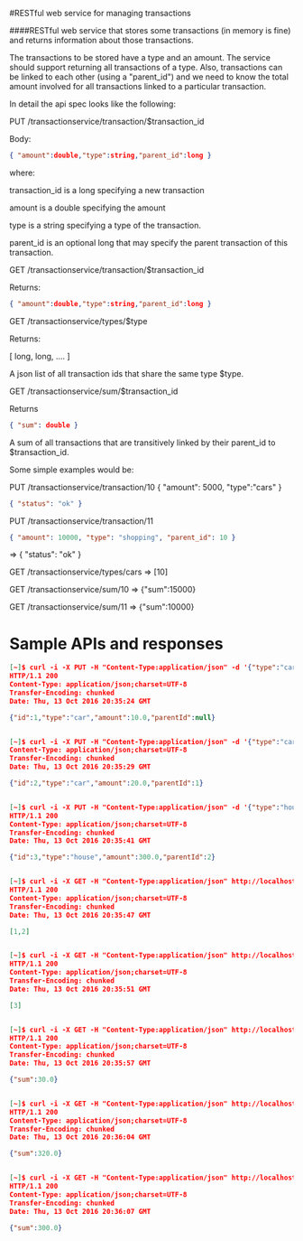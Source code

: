 #RESTful web service for managing transactions

####RESTful web service that stores some transactions (in memory is fine) and returns information about those transactions.

The transactions to be stored have a type and an amount. The service should support returning all transactions of a type. 
Also, transactions can be linked to each other (using a "parent_id") and we need to know the total amount involved for all transactions linked to a particular transaction.

In detail the api spec looks like the following:

PUT /transactionservice/transaction/$transaction_id

Body:
```json
{ "amount":double,"type":string,"parent_id":long }
```
where:

transaction_id is a long specifying a new transaction

amount is a double specifying the amount

type is a string specifying a type of the transaction.

parent_id is an optional long that may specify the parent transaction of this transaction.

GET /transactionservice/transaction/$transaction_id

Returns:
```json
{ "amount":double,"type":string,"parent_id":long }
```
GET /transactionservice/types/$type

Returns:

[ long, long, .... ]

A json list of all transaction ids that share the same type $type.

GET /transactionservice/sum/$transaction_id

Returns
```json
{ "sum": double }
```
A sum of all transactions that are transitively linked by their parent_id to $transaction_id.

Some simple examples would be:

PUT /transactionservice/transaction/10 { "amount": 5000, "type":"cars" }
```json
{ "status": "ok" }
```

PUT /transactionservice/transaction/11
```json
{ "amount": 10000, "type": "shopping", "parent_id": 10 }
```
=> { "status": "ok" }

GET /transactionservice/types/cars => [10]

GET /transactionservice/sum/10 => {"sum":15000}

GET /transactionservice/sum/11 => {"sum":10000}

# Sample APIs and responses

```json
[~]$ curl -i -X PUT -H "Content-Type:application/json" -d '{"type":"car", "amount":10.0}' http://localhost:8080/transactions/1
HTTP/1.1 200
Content-Type: application/json;charset=UTF-8
Transfer-Encoding: chunked
Date: Thu, 13 Oct 2016 20:35:24 GMT

{"id":1,"type":"car","amount":10.0,"parentId":null}


[~]$ curl -i -X PUT -H "Content-Type:application/json" -d '{"type":"car", "amount":20.0, "parentId": 1}' http://localhost:8080/transactions/2HTTP/1.1 200
Content-Type: application/json;charset=UTF-8
Transfer-Encoding: chunked
Date: Thu, 13 Oct 2016 20:35:29 GMT

{"id":2,"type":"car","amount":20.0,"parentId":1}


[~]$ curl -i -X PUT -H "Content-Type:application/json" -d '{"type":"house", "amount":300.0, "parentId": 2}' http://localhost:8080/transactions/3
HTTP/1.1 200
Content-Type: application/json;charset=UTF-8
Transfer-Encoding: chunked
Date: Thu, 13 Oct 2016 20:35:41 GMT

{"id":3,"type":"house","amount":300.0,"parentId":2}


[~]$ curl -i -X GET -H "Content-Type:application/json" http://localhost:8080/types/car
HTTP/1.1 200
Content-Type: application/json;charset=UTF-8
Transfer-Encoding: chunked
Date: Thu, 13 Oct 2016 20:35:47 GMT

[1,2]


[~]$ curl -i -X GET -H "Content-Type:application/json" http://localhost:8080/types/house
HTTP/1.1 200
Content-Type: application/json;charset=UTF-8
Transfer-Encoding: chunked
Date: Thu, 13 Oct 2016 20:35:51 GMT

[3]


[~]$ curl -i -X GET -H "Content-Type:application/json" http://localhost:8080/sum/1
HTTP/1.1 200
Content-Type: application/json;charset=UTF-8
Transfer-Encoding: chunked
Date: Thu, 13 Oct 2016 20:35:57 GMT

{"sum":30.0}


[~]$ curl -i -X GET -H "Content-Type:application/json" http://localhost:8080/sum/2
HTTP/1.1 200
Content-Type: application/json;charset=UTF-8
Transfer-Encoding: chunked
Date: Thu, 13 Oct 2016 20:36:04 GMT

{"sum":320.0}


[~]$ curl -i -X GET -H "Content-Type:application/json" http://localhost:8080/sum/3
HTTP/1.1 200
Content-Type: application/json;charset=UTF-8
Transfer-Encoding: chunked
Date: Thu, 13 Oct 2016 20:36:07 GMT

{"sum":300.0}
```
